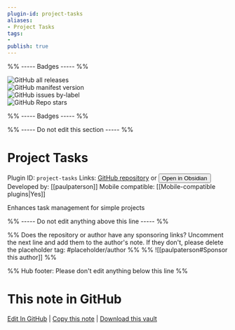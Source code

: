 ```yaml
---
plugin-id: project-tasks
aliases:
- Project Tasks
tags: 
- 
publish: true
---
```


%% ----- Badges ----- %%

![GitHub all releases](https://img.shields.io/github/downloads/paulpaterson/obsidian-project-tasks/total?color=573E7A&logo=github&style=for-the-badge)   
![GitHub manifest version](https://img.shields.io/github/manifest-json/v/paulpaterson/obsidian-project-tasks?color=573E7A&logo=github&style=for-the-badge)   
![GitHub issues by-label](https://img.shields.io/github/issues/paulpaterson/obsidian-project-tasks/help%20wanted?color=573E7A&logo=github&style=for-the-badge)   
![GitHub Repo stars](https://img.shields.io/github/stars/paulpaterson/obsidian-project-tasks?color=573E7A&logo=github&style=for-the-badge)

%% ----- Badges ----- %%

%% ----- Do not edit this section ----- %%

# Project Tasks

Plugin ID: `project-tasks`
Links: [GitHub repository](https://github.com/paulpaterson/obsidian-project-tasks) or [<button id=HH>Open in Obsidian</button>](obsidian://show-plugin?id=project-tasks)
Developed by: [[paulpaterson]]
Mobile compatible: [[Mobile-compatible plugins|Yes]]

Enhances task management for simple projects

%% ----- Do not edit anything above this line ----- %% 

%% Does the repository or author have any sponsoring links? Uncomment the next line and add them to the author's note. If they don't, please delete the placeholder tag: #placeholder/author %%
%% ![[paulpaterson#Sponsor this author]] %%

%% Hub footer: Please don't edit anything below this line %%

# This note in GitHub

<span class="git-footer">[Edit In GitHub](https://github.dev/obsidian-community/obsidian-hub/blob/main/02%20-%20Community%20Expansions/02.05%20All%20Community%20Expansions/Plugins/project-tasks.md "git-hub-edit-note") | [Copy this note](https://raw.githubusercontent.com/obsidian-community/obsidian-hub/main/02%20-%20Community%20Expansions/02.05%20All%20Community%20Expansions/Plugins/project-tasks.md "git-hub-copy-note") | [Download this vault](https://github.com/obsidian-community/obsidian-hub/archive/refs/heads/main.zip "git-hub-download-vault") </span>

